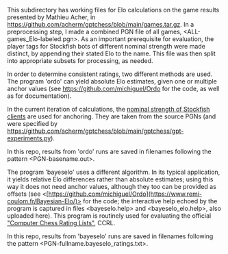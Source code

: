  This subdirectory has working files for Elo calculations on the game results presented by 
Mathieu Acher, in <https://github.com/acherm/gptchess/blob/main/games.tar.gz>.
In a preprocessing step, I made a combined PGN file of all games, <ALL-games_Elo-labeled.pgn>.
As an important prerequisite for evaluation, the player tags for Stockfish bots of different nominal strength were made distinct, by appending their stated Elo to the name. 
This file was then split into appropriate subsets for processing, as needed.

 In order to determine consistent ratings, two different methods are used.
The program 'ordo' can yield absolute Elo estimates, given one or multiple anchor values
 (see <https://github.com/michiguel/Ordo> for the code, as well as for documentation).

 In the current iteration of calculations,
  the [nominal strength of Stockfish clients](https://github.com/ch3cksout/stockfish-baseline/blob/master/acherm_SF16/Elo-calc/Elo-anchors.txt)
  are used for anchoring. They are taken from the source PGNs (and were specified by <https://github.com/acherm/gptchess/blob/main/gptchess/gpt-experiments.py>).

In this repo, results from 'ordo' runs are saved in filenames following the pattern <PGN-basename.out>.

The program 'bayeselo' uses a different algorithm. In its typical application, it yields relative Elo differences rather than absolute estimates; using this way it does not need anchor values, although they too can be provided as offsets
 (see <[https://github.com/michiguel/Ordo](https://www.remi-coulom.fr/Bayesian-Elo/)> for the code; the interactive help echoed by the program is captured in files <bayeselo.help> and <bayeselo_elo.help>, also uploaded here). This program is routinely used for evaluating the official ["Computer Chess Rating Lists"](http://ccrl.chessdom.com/ccrl/404/about.html), CCRL.

In this repo, results from 'bayeselo' runs are saved in filenames following the pattern
 <PGN-fullname.bayeselo_ratings.txt>.
